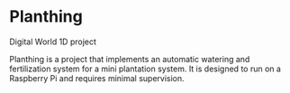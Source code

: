 # Planthing
Digital World 1D project

Planthing is a project that implements an automatic watering and fertilization system for a mini plantation system. It is designed to run on a Raspberry Pi and requires minimal supervision.
